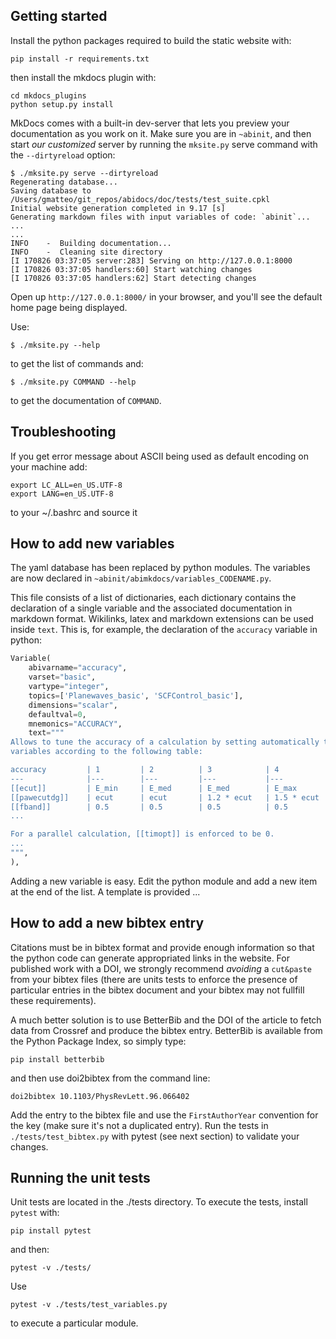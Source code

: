 ## Getting started

Install the python packages required to build the static website with:

    pip install -r requirements.txt

then install the mkdocs plugin with:

    cd mkdocs_plugins
    python setup.py install

MkDocs comes with a built-in dev-server that lets you preview your documentation as you work on it. 
Make sure you are in `~abinit`, and then start *our customized* server 
by running the `mksite.py` serve command with the `--dirtyreload` option:

```console
$ ./mksite.py serve --dirtyreload
Regenerating database...
Saving database to /Users/gmatteo/git_repos/abidocs/doc/tests/test_suite.cpkl
Initial website generation completed in 9.17 [s]
Generating markdown files with input variables of code: `abinit`...
...
...
INFO    -  Building documentation...
INFO    -  Cleaning site directory
[I 170826 03:37:05 server:283] Serving on http://127.0.0.1:8000
[I 170826 03:37:05 handlers:60] Start watching changes
[I 170826 03:37:05 handlers:62] Start detecting changes
```

Open up `http://127.0.0.1:8000/` in your browser, and you'll see the default home page being displayed.

Use:

    $ ./mksite.py --help

to get the list of commands and:

    $ ./mksite.py COMMAND --help

to get the documentation of `COMMAND`.

## Troubleshooting

If you get error message about ASCII being used as default encoding on your machine add:

    export LC_ALL=en_US.UTF-8  
    export LANG=en_US.UTF-8

to your ~/.bashrc and source it

## How to add new variables

The yaml database has been replaced by python modules.
The variables are now declared in `~abinit/abimkdocs/variables_CODENAME.py`.

This file consists of a list of dictionaries, each dictionary
contains the declaration of a single variable and the associated documentation in markdown format.
Wikilinks, latex and markdown extensions can be used inside `text`.
This is, for example, the declaration of the `accuracy` variable in python:

```python
Variable(
    abivarname="accuracy",
    varset="basic",
    vartype="integer",
    topics=['Planewaves_basic', 'SCFControl_basic'],
    dimensions="scalar",
    defaultval=0,
    mnemonics="ACCURACY",
    text="""
Allows to tune the accuracy of a calculation by setting automatically the
variables according to the following table:

accuracy         | 1         | 2          | 3            | 4            | 5         | 6
---              |---        |---         |---           |---           |---        |---
[[ecut]]         | E_min     | E_med      | E_med        | E_max        | E_max     | E_max
[[pawecutdg]]    | ecut      | ecut       | 1.2 * ecut   | 1.5 * ecut   | 2 * ecut  | 2 * ecut
[[fband]]        | 0.5       | 0.5        | 0.5          | 0.5          | 0.75      | 0.75
...

For a parallel calculation, [[timopt]] is enforced to be 0.
...
""",
),
```

Adding a new variable is easy. Edit the python module and add a new item at the end of the list. 
A template is provided ...


## How to add a new bibtex entry

Citations must be in bibtex format and provide enough information so that the python code
can generate appropriated links in the website.
For published work with a DOI, we strongly recommend *avoiding* a `cut&paste` from your bibtex files
(there are units tests to enforce the presence of particular entries in the bibtex document and
your bibtex may not fullfill these requirements).

A much better solution is to use BetterBib and the DOI of the article to fetch data 
from Crossref and produce the bibtex entry. 
BetterBib is available from the Python Package Index, so simply type:

    pip install betterbib

and then use doi2bibtex from the command line:

    doi2bibtex 10.1103/PhysRevLett.96.066402

Add the entry to the bibtex file and use the `FirstAuthorYear` convention for the key 
(make sure it's not a duplicated entry).
Run the tests in `./tests/test_bibtex.py` with pytest (see next section) to validate your changes.

## Running the unit tests

Unit tests are located in the ./tests directory. 
To execute the tests, install `pytest` with:

    pip install pytest

and then:

    pytest -v ./tests/

Use 

    pytest -v ./tests/test_variables.py

to execute a particular module.
